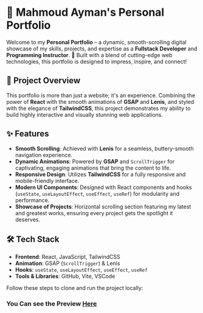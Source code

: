 # 🌟 Mahmoud Ayman's Personal Portfolio

Welcome to my **Personal Portfolio** – a dynamic, smooth-scrolling digital showcase of my skills, projects, and expertise as a **Fullstack Developer** and **Programming Instructor**. 🚀 Built with a blend of cutting-edge web technologies, this portfolio is designed to impress, inspire, and connect!

## 🎨 Project Overview

This portfolio is more than just a website; it's an experience. Combining the power of **React** with the smooth animations of **GSAP** and **Lenis**, and styled with the elegance of **TailwindCSS**, this project demonstrates my ability to build highly interactive and visually stunning web applications.

## ✨ Features

- **Smooth Scrolling**: Achieved with **Lenis** for a seamless, buttery-smooth navigation experience.
- **Dynamic Animations**: Powered by **GSAP** and `ScrollTrigger` for captivating, engaging animations that bring the content to life.
- **Responsive Design**: Utilizes **TailwindCSS** for a fully responsive and mobile-friendly interface.
- **Modern UI Components**: Designed with React components and hooks (`useState`, `useLayoutEffect`, `useEffect`, `useRef`) for modularity and performance.
- **Showcase of Projects**: Horizontal scrolling section featuring my latest and greatest works, ensuring every project gets the spotlight it deserves.

## 🛠️ Tech Stack

- **Frontend**: React, JavaScript, TailwindCSS
- **Animation**: GSAP (`ScrollTrigger`) & Lenis
- **Hooks**: `useState`, `useLayoutEffect`, `useEffect`, `useRef`
- **Tools & Libraries**: GitHub, Vite, VSCode

Follow these steps to clone and run the project locally:

### You Can see the Preview [Here](http://mahmoudayman.me/)
